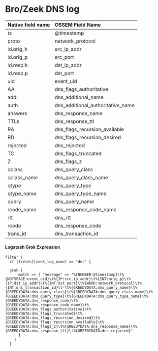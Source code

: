 # Bro/Zeek DNS log

|Native field name            |OSSEM Field Name                   |
|:----------------------------|:----------------------------------|
| ts                          | @timestamp                        |
| proto                       | network_protocol                  |
| id.orig_h                   | src_ip_addr                       |
| id.orig_p                   | src_port                          |
| id.resp.h                   | dst_ip_addr                       | 
| id.resp.p                   | dst_port                          |
| uid                         | event_uid                         |
| AA                          | dns_flags_authoritative           |
| addl                        | dns_additional_name               |
| auth                        | dns_additional_authoritative_name |
| answers                     | dns_response_name                 |
| TTLs                        | dns_response_ttl                  |
| RA                          | dns_flags_recursion_available     |
| RD                          | dns_flags_recursion_desired       |
| rejected                    | dns_rejected                      |
| TC                          | dns_flags_truncated               |
| Z                           | dns_flags_z                       |
| qclass                      | dns_query_class                   |
| qclass_name                 | dns_query_class_name              |
| qtype                       | dns_query_type                    |
| qtype_name                  | dns_query_type_name               |
| query                       | dns_query_name                    |
| rcode_name                  | dns_response_code_name            |
| rtt                         | dns_rtt                           |
| rcode                       | dns_response_code                 |
| trans_id                    | dns_transaction_id                |

#### Logstash Grok Expression

```
filter {
  if [fields][zeek_log_name] == "dns" {

  grok {
      match => { "message" => "%{NUMBER:@timestamp}\t%{NOTSPACE:event_uid}\t%{IP:src_ip_addr}\t%{INT:orig_p}\t%{IP:dst_ip_addr}\t%{INT:dst_port}\t%{WORD:network_protocol}\t%{INT:dns_transaction_id}\t-\t%{GREEDYDATA:dns_query_name}\t%{GREEDYDATA:dns_query_class}\t%{GREEDYDATA:dns_query_class_name}\t%{GREEDYDATA:dns_query_type}\t%{GREEDYDATA:dns_query_type_name}\t%{GREEDYDATA:dns_response_code}\t%{GREEDYDATA:dns_response_code_name}\t%{GREEDYDATA:dns_flags_authoritative}\t%{GREEDYDATA:dns_flags_truncated}\t%{GREEDYDATA:dns_flags_recursion_desired}\t%{GREEDYDATA:dns_flags_recursion_available}\t%{GREEDYDATA:dns_flags_z}\t%{GREEDYDATA:dns_response_name}\t%{GREEDYDATA:dns_response_ttl}\t%{GREEDYDATA:dns_rejected}" 
      }
    }
  }
```